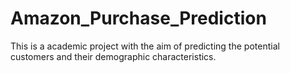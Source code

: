 # Amazon_Purchase_Prediction
This is a academic project with the aim of predicting the potential customers and their demographic characteristics. 
